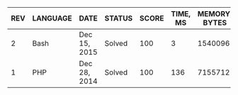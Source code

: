 | REV | LANGUAGE | DATE | STATUS | SCORE | TIME, MS | MEMORY, BYTES | IN RANKING | UNIQUE | RANKING POINTS |
|-----|----------|------|--------|-------|----------|---------------|------------|--------|----------------|
| 2 | Bash | Dec 15, 2015 | Solved | 100 | 3 | 1540096 | yes | yes | 62.602 |
| 1 | PHP | Dec 28, 2014 | Solved | 100 | 136 | 7155712 | yes | yes | 53.467 |

